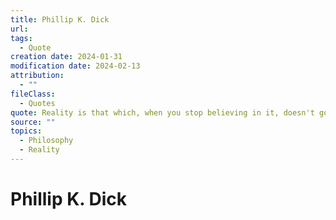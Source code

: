 ```yaml
---
title: Phillip K. Dick
url: 
tags:
  - Quote
creation date: 2024-01-31
modification date: 2024-02-13
attribution:
  - ""
fileClass:
  - Quotes
quote: Reality is that which, when you stop believing in it, doesn't go away.
source: ""
topics:
  - Philosophy
  - Reality
---
```


# Phillip K. Dick

